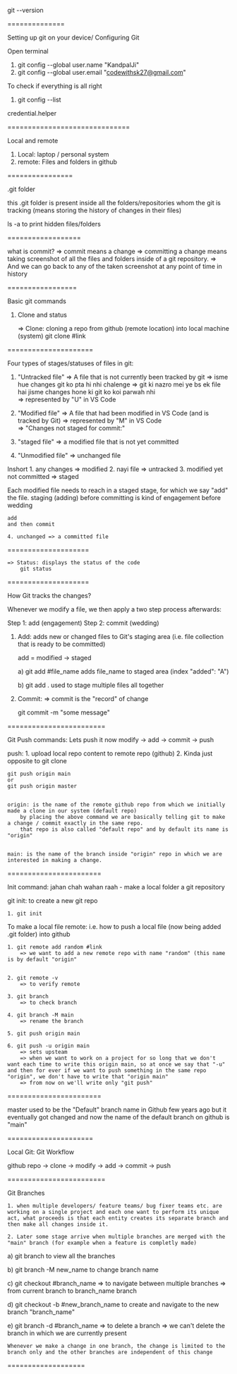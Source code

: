 
git --version 


==============

Setting up git on your device/ Configuring Git

Open terminal
1. git config --global user.name "KandpalJi"
2. git config --global user.email "codewithsk27@gmail.com"

To check if everything is all right
1. git config --list

credential.helper


==============================


Local and remote
1. Local: laptop / personal system
2. remote: Files and folders in github

================

.git folder

this .git folder is present inside all the folders/repositories whom the git is tracking (means storing the history of changes in their files)


ls -a to print hidden files/folders


==================

what is commit?
=> commit means a change
=> committing a change means taking screenshot of all the files and folders inside of a git repository.
=> And we can go back to any of the taken screenshot at any point of time in history


=================


Basic git commands
1. Clone and status

	=> Clone: cloning a repo from github (remote location) into local machine (system)
		git clone #link


=====================

Four types of stages/statuses of files in git:

1. "Untracked file"
	=> A file that is not currently been tracked by git
	=> isme hue changes git ko pta hi nhi chalenge
	=> git ki nazro mei ye bs ek file hai jisme changes hone ki git ko koi parwah nhi	 
	=> represented by "U" in VS Code

2. "Modified file"
	=> A file that had been modified in VS Code (and is tracked by Git)
	=> represented by "M" in VS Code	
	=> "Changes not staged for commit:"

3. "staged file"
	=> a modified file that is not yet committed

4. "Unmodified file"
	=> unchanged file


Inshort
	1. any changes => modified
	2. nayi file => untracked
	3. modified yet not committed => staged

Each modified file needs to reach in a staged stage, for which we say "add" the file. staging (adding) before committing is kind of engagement before wedding

	add 
	and then commit

	4. unchanged => a committed file


====================

	=> Status: displays the status of the code
		git status 


====================

How Git tracks the changes?

Whenever we modify a file, we then apply a two step process afterwards:

Step 1: add     (engagement)
Step 2: commit  (wedding)

1. Add: 
	adds new or changed files to Git's staging area (i.e. file collection that is ready to be committed)

	add = modified -> staged

	a) git add #file_name
		adds file_name to staged area (index "added": "A")

	
	b) git add . 
		used to stage multiple files all together


2. Commit:
	=> commit is the "record" of change

	git commit -m "some message"
	

========================


Git Push commands: Lets push it now
modify -> add -> commit -> push

push: 
	1. upload local repo content to remote repo (github)
	2. Kinda just opposite to git clone
	

	git push origin main
	or 
	git push origin master

	
	origin: is the name of the remote github repo from which we initially made a clone in our system (default repo)
		by placing the above command we are basically telling git to make a change / commit exactly in the same repo.
		that repo is also called "default repo" and by default its name is "origin"

	
	main: is the name of the branch inside "origin" repo in which we are interested in making a change.


=======================

Init command: jahan chah wahan raah - make a local folder a git repository

git init: to create a new git repo

	1. git init


To make a local file remote: 
i.e. how to push a local file (now being added .git folder) into github

	1. git remote add random #link
		=> we want to add a new remote repo with name "random" (this name  is by default "origin"


	2. git remote -v
		=> to verify remote

	3. git branch
		=> to check branch

	4. git branch -M main
		=> rename the branch

	5. git push origin main

	6. git push -u origin main
		=> sets upsteam
		=> when we want to work on a project for so long that we don't want each time to write this origin main, so at once we say that "-u" and then for ever if we want to push something in the same repo "origin", we don't have to write that "origin main"
		=> from now on we'll write only "git push"


=======================

master used to be the "Default" branch name in Github few years ago but it eventually got changed and now the name of the default branch on github is "main"


=====================

Local Git: Git Workflow

github repo -> clone -> modify -> add -> commit -> push


========================

Git Branches

	1. when multiple developers/ feature teams/ bug fixer teams etc. are working on a single project and each one want to perform its unique act, what proceeds is that each entity creates its separate branch and then make all changes inside it. 

	2. Later some stage arrive when multiple branches are merged with the "main" branch (for example when a feature is completly made)


a) git branch 
	to view all the branches

b) git branch -M new_name
	to change branch name

c) git checkout #branch_name
	=> to navigate between multiple branches
	=> from current branch to branch_name branch

d) git checkout -b #new_branch_name 
	to create and navigate to the new branch "branch_name" 

e) git branch -d #branch_name
	=> to delete a branch
	=> we can't delete the branch in which we are currently present



	Whenever we make a change in one branch, the change is limited to the branch only and the other branches are independent of this change

===================